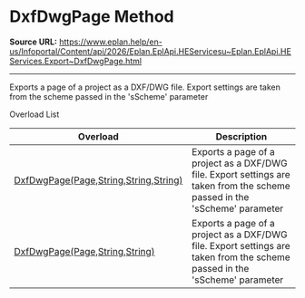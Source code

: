 # DxfDwgPage Method

**Source URL:** https://www.eplan.help/en-us/Infoportal/Content/api/2026/Eplan.EplApi.HEServicesu~Eplan.EplApi.HEServices.Export~DxfDwgPage.html

---

Exports a page of a project as a DXF/DWG file. Export settings are taken from the scheme passed in the 'sScheme' parameter

Overload List

| Overload | Description |
| --- | --- |
| [DxfDwgPage(Page,String,String,String)](Eplan.EplApi.HEServicesu~Eplan.EplApi.HEServices.Export~DxfDwgPage(Page,String,String,String).html) | Exports a page of a project as a DXF/DWG file. Export settings are taken from the scheme passed in the 'sScheme' parameter |
| [DxfDwgPage(Page,String,String)](Eplan.EplApi.HEServicesu~Eplan.EplApi.HEServices.Export~DxfDwgPage(Page,String,String).html) | Exports a page of a project as a DXF/DWG file. Export settings are taken from the scheme passed in the 'sScheme' parameter |
